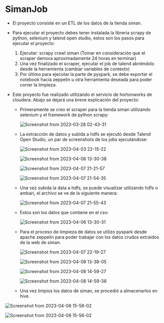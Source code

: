 # SimanJob

- El proyecto consiste en un ETL de los datos de la tienda siman.

- Para ejecutar el proyecto debes tener instalada la libreria scrapy de python, selenium y talend open studio, estos son los pasos para ejecutar el proyecto:

  1. Ejecutar: scrapy crawl siman (Tomar en consideración que el scraper demora aproximadamente 24 horas en terminar)
  2. Una vez finalizado el scraper, ejecutar el job de talend abriéndolo desde la herramienta (cambiar variables de contexto)
  3. Por último para ejecutar la parte de pyspark, se debe exportar el notebook hacía zeppelin u otra herramienta deseada para poder correr la limpieza.
  
- Este proyecto fue realizado utilizando el servicio de hortonworks de cloudera. Abajo se dejará una breve explicación del proyecto:

  - Primeramente se creo el scraper para la tienda siman utilizando selenium y el framework de python scrapy:
  
    ![Screenshot from 2023-03-28 02-43-31](https://user-images.githubusercontent.com/61527863/235328686-586a0104-1de0-40cc-9407-c25e9a9128ae.png)
    
  - La extracción de datos y subida a hdfs se ejecutó desde Talend Open Studio, un par de screenshots de los jobs ejecutándose:
  
    ![Screenshot from 2023-04-03 22-15-22](https://user-images.githubusercontent.com/61527863/235328700-e66b153e-5045-4993-b53b-9e988a5d602a.png)
    
    ![Screenshot from 2023-04-06 13-30-38](https://user-images.githubusercontent.com/61527863/235328717-e271e2ba-a5b7-4c11-8846-33bb4aee46eb.png)

    ![Screenshot from 2023-04-07 21-21-57](https://user-images.githubusercontent.com/61527863/235328729-fa6f7378-f1be-456f-ad97-b2716eb0bb04.png)

    ![Screenshot from 2023-04-07 21-54-35](https://user-images.githubusercontent.com/61527863/235328736-d62b96d5-3038-487e-b854-77c9b9b76e3f.png)

  - Una vez subida la data a hdfs, se puede visualizar utilizando hdfs o ambari, el archivo se ve de la siguiente manera:
  
    ![Screenshot from 2023-04-07 21-55-43](https://user-images.githubusercontent.com/61527863/235328777-a9c21924-030b-43fc-ab89-6e718f7ac71a.png)
    
  - Estos son los datos que contiene en el csv:
  
    ![Screenshot from 2023-04-06 13-30-31](https://user-images.githubusercontent.com/61527863/235328788-f9d1f50c-0acd-4fac-a9be-88b9b7c541c4.png)

  - Para el proceso de limpieza de datos se utilizo pyspark desde apache zeppelin para poder trabajar con los datos crudos extraidos de la web de siman.
  
    ![Screenshot from 2023-04-07 22-19-27](https://user-images.githubusercontent.com/61527863/235328822-3bb22b86-d3b3-4ebf-976b-cddb33967dae.png)
    
    ![Screenshot from 2023-04-08 13-38-05](https://user-images.githubusercontent.com/61527863/235328823-1fdb57f4-fa80-498f-a32e-fb37bf1a83f7.png)
    
    ![Screenshot from 2023-04-08 14-59-27](https://user-images.githubusercontent.com/61527863/235328825-22cbd863-90c6-4223-b8ea-ecf1b96949d6.png)
    
    ![Screenshot from 2023-04-08 14-59-38](https://user-images.githubusercontent.com/61527863/235328826-2f07ff53-3e78-48ae-b0de-97f06151d6fb.png)
    
  - Una vez limpios los datos de siman, se procedió a almacenarlos en hive.
    
![Screenshot from 2023-04-08 15-58-02](https://user-images.githubusercontent.com/61527863/235328902-74275c79-9cee-4df4-a86f-2bdf04dd0a55.png)

![Screenshot from 2023-04-08 15-56-02](https://user-images.githubusercontent.com/61527863/235328904-06e868e6-e766-474b-acf9-d19193f8502c.png)




